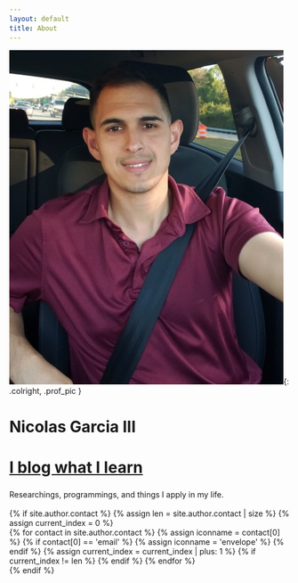 ```yaml
---
layout: default
title: About
---
```


<!-- <h3></h3> -->
![profpic](/public/img/profpic.jpeg){: .colright, .prof_pic }

<div class= "colright"> 
  <h1>Nicolas Garcia III</h1>
  <h1><a href="https://ngarciaiii.github.io/blog#">I blog what I learn</a></h1><h3></h3>
  <div class= "short-headline">Researchings, programmings, and things I apply in my life. <br><br/>
  </div>


  <div class="abt-personal-info">
    {% if site.author.contact %}
    {% assign len = site.author.contact | size %}
    {% assign current_index = 0 %}
    <div class="abt-personal-info-section">
      <div class="abt-icons">
        {% for contact in site.author.contact %}
        {% assign iconname = contact[0] %}
        {% if contact[0] == 'email' %}
        {% assign iconname = 'envelope' %}
        {% endif %}
        <a href="{{ contact[1] }}">
          <i class="fa fa-{{ iconname }}" aria-hidden="true"></i>
        </a>
        {% assign current_index = current_index | plus: 1 %}
        {% if current_index != len %}  {% endif %}
        {% endfor %}
        </div>
    </div>
  </div>
  {% endif %}
</div>

<style >
  h1 a:hover {
      text-decoration: none;
      /* font-size: 1.97rem; */
      /* font-weight: 510; */
      color: #70c137;
  }

  .masthead {
    position: none;
  }
</style>